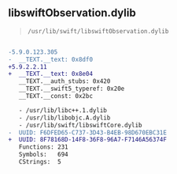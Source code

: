 ## libswiftObservation.dylib

> `/usr/lib/swift/libswiftObservation.dylib`

```diff

-5.9.0.123.305
-  __TEXT.__text: 0x8df0
+5.9.2.2.11
+  __TEXT.__text: 0x8e04
   __TEXT.__auth_stubs: 0x420
   __TEXT.__swift5_typeref: 0x20e
   __TEXT.__const: 0x2bc

   - /usr/lib/libc++.1.dylib
   - /usr/lib/libobjc.A.dylib
   - /usr/lib/swift/libswiftCore.dylib
-  UUID: F6DFED65-C737-3D43-B4EB-98D670EBC31E
+  UUID: 8F78168D-14F8-36F8-96A7-F7146A56374F
   Functions: 231
   Symbols:   694
   CStrings:  5

```
